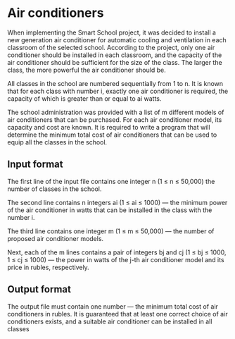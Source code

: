 # Air conditioners
When implementing the Smart School project, it was decided to install a new 
generation air conditioner for automatic cooling and ventilation in each 
classroom of the selected school. According to the project, only one air 
conditioner should be installed in each classroom, and the capacity of the 
air conditioner should be sufficient for the size of the class. The larger 
the class, the more powerful the air conditioner should be.

All classes in the school are numbered sequentially from 1 to n. It is 
known that for each class with number i, exactly one air conditioner is 
required, the capacity of which is greater than or equal to ai watts.

The school administration was provided with a list of m different models of 
air conditioners that can be purchased. For each air conditioner model, its 
capacity and cost are known. It is required to write a program that will 
determine the minimum total cost of air conditioners that can be used to 
equip all the classes in the school.

## Input format
The first line of the input file contains one integer n (1 ≤ n ≤ 50,000) 
the number of classes in the school.

The second line contains n integers ai (1 ≤ ai ≤ 1000) — the minimum power 
of the air conditioner in watts that can be installed in the class with the 
number i.

The third line contains one integer m (1 ≤ m ≤ 50,000) — the number of 
proposed air conditioner models.

Next, each of the m lines contains a pair of integers bj and cj (1 ≤ bj ≤ 
1000, 1 ≤ cj ≤ 1000) — the power in watts of the j-th air conditioner model 
and its price in rubles, respectively.

## Output format
The output file must contain one number — the minimum total cost of air 
conditioners in rubles. It is guaranteed that at least one correct choice 
of air conditioners exists, and a suitable air conditioner can be installed 
in all classes